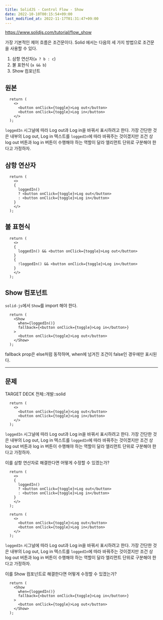 ```yaml
---
title: SolidJS - Control Flow - Show
date: 2022-10-10T00:15:54+09:00
last_modified_at: 2022-11-17T01:31:47+09:00
---
```



https://www.solidjs.com/tutorial/flow_show

가장 기본적인 제어 흐름은 조건문이다. Solid 에서는 다음의 세 가지 방법으로 조건문을 사용할 수 있다.
1. 삼항 연산자(`a ? b : c`)
2. 불 표현식 (`a && b`)
3. Show 컴포넌트

## 원본

```tsx
  return (
    <>
      <button onClick={toggle}>Log out</button>
      <button onClick={toggle}>Log in</button>
    </>
  );
```

`loggedIn` 시그널에 따라 Log out과 Log in을 바꿔서 표시하려고 한다. 가장 간단한 것은 내부의 Log out, Log in 텍스트를 `loggedIn`에 따라 바꿔주는 것이겠지만 조건 상 log out 버튼과 log in 버튼이 수행해야 하는 역할이 달라 엘리먼트 단위로 구분해야 한다고 가정하자.

## 삼항 연산자

```tsx
  return (
    <>
    {
      loggedIn()
      ? <button onClick={toggle}>Log out</button>
      : <button onClick={toggle}>Log in</button>
    }
    </>
  );
```

## 불 표현식

```tsx
  return (
    <>
    {
      loggedIn() && <button onClick={toggle}>Log out</button>
    }
    {
      !loggedIn() && <button onClick={toggle}>Log in</button>
    }
    </>
  );
```

## Show 컴포넌트

`solid-js`에서 `Show`를 import 해야 한다.

```tsx
  return (
    <Show
      when={loggedIn()}
      fallback={<button onClick={toggle}>Log in</button>}
    >
      <button onClick={toggle}>Log out</button>
    </Show>
  );
```

fallback prop은 else처럼 동작하며, when에 넘겨진 조건이 false인 경우에만 표시된다.

---
## 문제

TARGET DECK
전체::개발::solid

<!--ankiQ-->

```tsx
  return (
    <>
      <button onClick={toggle}>Log out</button>
      <button onClick={toggle}>Log in</button>
    </>
  );
```

`loggedIn` 시그널에 따라 Log out과 Log in을 바꿔서 표시하려고 한다. 가장 간단한 것은 내부의 Log out, Log in 텍스트를 `loggedIn`에 따라 바꿔주는 것이겠지만 조건 상 log out 버튼과 log in 버튼이 수행해야 하는 역할이 달라 엘리먼트 단위로 구분해야 한다고 가정하자.

이를 삼항 연산자로 해결한다면 어떻게 수정할 수 있겠는가?

<!--ankiA-->

```tsx
  return (
    <>
    {
      loggedIn()
      ? <button onClick={toggle}>Log out</button>
      : <button onClick={toggle}>Log in</button>
    }
    </>
  );
```

<!--ankiE-->
<!--ID: 1664949405066-->


<!--ankiQ-->

```tsx
  return (
    <>
      <button onClick={toggle}>Log out</button>
      <button onClick={toggle}>Log in</button>
    </>
  );
```

`loggedIn` 시그널에 따라 Log out과 Log in을 바꿔서 표시하려고 한다. 가장 간단한 것은 내부의 Log out, Log in 텍스트를 `loggedIn`에 따라 바꿔주는 것이겠지만 조건 상 log out 버튼과 log in 버튼이 수행해야 하는 역할이 달라 엘리먼트 단위로 구분해야 한다고 가정하자.

이를 Show 컴포넌트로 해결한다면 어떻게 수정할 수 있겠는가?

<!--ankiA-->

```tsx
  return (
    <Show
      when={loggedIn()}
      fallback={<button onClick={toggle}>Log in</button>}
    >
      <button onClick={toggle}>Log out</button>
    </Show>
  );
```

<!--ankiE-->
<!--ID: 1664949405098-->
